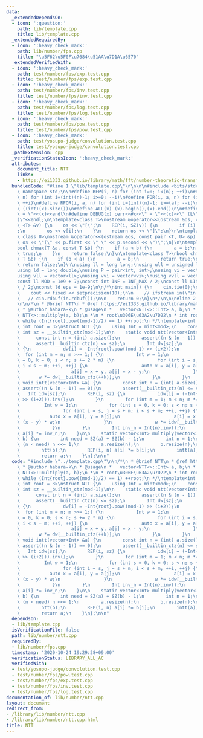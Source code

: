 ```yaml
---
data:
  _extendedDependsOn:
  - icon: ':question:'
    path: lib/template.cpp
    title: lib/template.cpp
  _extendedRequiredBy:
  - icon: ':heavy_check_mark:'
    path: lib/number/fps.cpp
    title: "\u5F62\u5F0F\u7684\u51AA\u7D1A\u6570"
  _extendedVerifiedWith:
  - icon: ':heavy_check_mark:'
    path: test/number/fps/exp.test.cpp
    title: test/number/fps/exp.test.cpp
  - icon: ':heavy_check_mark:'
    path: test/number/fps/inv.test.cpp
    title: test/number/fps/inv.test.cpp
  - icon: ':heavy_check_mark:'
    path: test/number/fps/log.test.cpp
    title: test/number/fps/log.test.cpp
  - icon: ':heavy_check_mark:'
    path: test/number/fps/pow.test.cpp
    title: test/number/fps/pow.test.cpp
  - icon: ':heavy_check_mark:'
    path: test/yosupo-judge/convolution.test.cpp
    title: test/yosupo-judge/convolution.test.cpp
  _pathExtension: cpp
  _verificationStatusIcon: ':heavy_check_mark:'
  attributes:
    document_title: NTT
    links:
    - https://ei1333.github.io/library/math/fft/number-theoretic-transform-friendly-mod-int.cpp
  bundledCode: "#line 1 \"lib/template.cpp\"\n\n\n\n#include <bits/stdc++.h>\n\nusing\
    \ namespace std;\n\n#define REP(i, n) for (int i=0; i<(n); ++i)\n#define RREP(i,\
    \ n) for (int i=(int)(n)-1; i>=0; --i)\n#define FOR(i, a, n) for (int i=(a); i<(n);\
    \ ++i)\n#define RFOR(i, a, n) for (int i=(int)(n)-1; i>=(a); --i)\n\n#define SZ(x)\
    \ ((int)(x).size())\n#define ALL(x) (x).begin(),(x).end()\n\n#define DUMP(x) cerr<<#x<<\"\
    \ = \"<<(x)<<endl\n#define DEBUG(x) cerr<<#x<<\" = \"<<(x)<<\" (L\"<<__LINE__<<\"\
    )\"<<endl;\n\ntemplate<class T>\nostream &operator<<(ostream &os, const vector\
    \ <T> &v) {\n    os << \"[\";\n    REP(i, SZ(v)) {\n        if (i) os << \", \"\
    ;\n        os << v[i];\n    }\n    return os << \"]\";\n}\n\ntemplate<class T,\
    \ class U>\nostream &operator<<(ostream &os, const pair <T, U> &p) {\n    return\
    \ os << \"(\" << p.first << \" \" << p.second << \")\";\n}\n\ntemplate<class T>\n\
    bool chmax(T &a, const T &b) {\n    if (a < b) {\n        a = b;\n        return\
    \ true;\n    }\n    return false;\n}\n\ntemplate<class T>\nbool chmin(T &a, const\
    \ T &b) {\n    if (b < a) {\n        a = b;\n        return true;\n    }\n   \
    \ return false;\n}\n\nusing ll = long long;\nusing ull = unsigned long long;\n\
    using ld = long double;\nusing P = pair<int, int>;\nusing vi = vector<int>;\n\
    using vll = vector<ll>;\nusing vvi = vector<vi>;\nusing vvll = vector<vll>;\n\n\
    const ll MOD = 1e9 + 7;\nconst int INF = INT_MAX / 2;\nconst ll LINF = LLONG_MAX\
    \ / 2;\nconst ld eps = 1e-9;\n\n/*\nint main() {\n    cin.tie(0);\n    ios::sync_with_stdio(false);\n\
    \    cout << fixed << setprecision(10);\n\n    // ifstream in(\"in.txt\");\n \
    \   // cin.rdbuf(in.rdbuf());\n\n    return 0;\n}\n*/\n\n\n#line 2 \"lib/number/ntt.cpp\"\
    \n\n/*\n * @brief NTT\n * @ref https://ei1333.github.io/library/math/fft/number-theoretic-transform-friendly-mod-int.cpp\n\
    \ * @author habara-k\n * @usage\n *   vector<NTT<>::Int> a, b;\n *   auto c =\
    \ NTT<>::multiply(a, b);\n *\n * root\u306E\u63A2\u7D22\n * int root = 2;\n *\
    \ while (Int{root}.pow((mod-1)/2) == 1) ++root;\n */\ntemplate<int mod = 998244353,\
    \ int root = 3>\nstruct NTT {\n    using Int = mint<mod>;\n    constexpr static\
    \ int sz = __builtin_ctz(mod-1);\n\n    static void ntt(vector<Int> &a) {\n  \
    \      const int n = (int) a.size();\n        assert((n & (n - 1)) == 0);\n  \
    \      assert(__builtin_ctz(n) <= sz);\n        Int dw[sz];\n        REP(i, sz)\
    \ {\n            dw[i] = -Int{root}.pow((mod-1) >> (i+2));\n        }\n      \
    \  for (int m = n; m >>= 1;) {\n            Int w = 1;\n            for (int s\
    \ = 0, k = 0; s < n; s += 2 * m) {\n                for (int i = s, j = s + m;\
    \ i < s + m; ++i, ++j) {\n                    auto x = a[i], y = a[j] * w;\n \
    \                   a[i] = x + y, a[j] = x - y;\n                }\n         \
    \       w *= dw[__builtin_ctz(++k)];\n            }\n        }\n    }\n\n    static\
    \ void intt(vector<Int> &a) {\n        const int n = (int) a.size();\n       \
    \ assert((n & (n - 1)) == 0);\n        assert(__builtin_ctz(n) <= sz);\n     \
    \   Int idw[sz];\n        REP(i, sz) {\n            idw[i] = (-Int{root}.pow((mod-1)\
    \ >> (i+2))).inv();\n        }\n        for (int m = 1; m < n; m *= 2) {\n   \
    \         Int w = 1;\n            for (int s = 0, k = 0; s < n; s += 2 * m) {\n\
    \                for (int i = s, j = s + m; i < s + m; ++i, ++j) {\n         \
    \           auto x = a[i], y = a[j];\n                    a[i] = x + y, a[j] =\
    \ (x - y) * w;\n                }\n                w *= idw[__builtin_ctz(++k)];\n\
    \            }\n        }\n        Int inv_n = Int{n}.inv();\n        REP(i, n)\
    \ a[i] *= inv_n;\n    }\n\n    static vector<Int> multiply(vector<Int> a, vector<Int>\
    \ b) {\n        int need = SZ(a) + SZ(b) - 1;\n        int n = 1;\n        while\
    \ (n < need) n <<= 1;\n        a.resize(n);\n        b.resize(n);\n        ntt(a);\n\
    \        ntt(b);\n        REP(i, n) a[i] *= b[i];\n        intt(a);\n        a.resize(need);\n\
    \        return a;\n    }\n};\n\n"
  code: "#include \"../template.cpp\"\n\n/*\n * @brief NTT\n * @ref https://ei1333.github.io/library/math/fft/number-theoretic-transform-friendly-mod-int.cpp\n\
    \ * @author habara-k\n * @usage\n *   vector<NTT<>::Int> a, b;\n *   auto c =\
    \ NTT<>::multiply(a, b);\n *\n * root\u306E\u63A2\u7D22\n * int root = 2;\n *\
    \ while (Int{root}.pow((mod-1)/2) == 1) ++root;\n */\ntemplate<int mod = 998244353,\
    \ int root = 3>\nstruct NTT {\n    using Int = mint<mod>;\n    constexpr static\
    \ int sz = __builtin_ctz(mod-1);\n\n    static void ntt(vector<Int> &a) {\n  \
    \      const int n = (int) a.size();\n        assert((n & (n - 1)) == 0);\n  \
    \      assert(__builtin_ctz(n) <= sz);\n        Int dw[sz];\n        REP(i, sz)\
    \ {\n            dw[i] = -Int{root}.pow((mod-1) >> (i+2));\n        }\n      \
    \  for (int m = n; m >>= 1;) {\n            Int w = 1;\n            for (int s\
    \ = 0, k = 0; s < n; s += 2 * m) {\n                for (int i = s, j = s + m;\
    \ i < s + m; ++i, ++j) {\n                    auto x = a[i], y = a[j] * w;\n \
    \                   a[i] = x + y, a[j] = x - y;\n                }\n         \
    \       w *= dw[__builtin_ctz(++k)];\n            }\n        }\n    }\n\n    static\
    \ void intt(vector<Int> &a) {\n        const int n = (int) a.size();\n       \
    \ assert((n & (n - 1)) == 0);\n        assert(__builtin_ctz(n) <= sz);\n     \
    \   Int idw[sz];\n        REP(i, sz) {\n            idw[i] = (-Int{root}.pow((mod-1)\
    \ >> (i+2))).inv();\n        }\n        for (int m = 1; m < n; m *= 2) {\n   \
    \         Int w = 1;\n            for (int s = 0, k = 0; s < n; s += 2 * m) {\n\
    \                for (int i = s, j = s + m; i < s + m; ++i, ++j) {\n         \
    \           auto x = a[i], y = a[j];\n                    a[i] = x + y, a[j] =\
    \ (x - y) * w;\n                }\n                w *= idw[__builtin_ctz(++k)];\n\
    \            }\n        }\n        Int inv_n = Int{n}.inv();\n        REP(i, n)\
    \ a[i] *= inv_n;\n    }\n\n    static vector<Int> multiply(vector<Int> a, vector<Int>\
    \ b) {\n        int need = SZ(a) + SZ(b) - 1;\n        int n = 1;\n        while\
    \ (n < need) n <<= 1;\n        a.resize(n);\n        b.resize(n);\n        ntt(a);\n\
    \        ntt(b);\n        REP(i, n) a[i] *= b[i];\n        intt(a);\n        a.resize(need);\n\
    \        return a;\n    }\n};\n\n"
  dependsOn:
  - lib/template.cpp
  isVerificationFile: false
  path: lib/number/ntt.cpp
  requiredBy:
  - lib/number/fps.cpp
  timestamp: '2020-10-24 19:29:28+09:00'
  verificationStatus: LIBRARY_ALL_AC
  verifiedWith:
  - test/yosupo-judge/convolution.test.cpp
  - test/number/fps/pow.test.cpp
  - test/number/fps/exp.test.cpp
  - test/number/fps/inv.test.cpp
  - test/number/fps/log.test.cpp
documentation_of: lib/number/ntt.cpp
layout: document
redirect_from:
- /library/lib/number/ntt.cpp
- /library/lib/number/ntt.cpp.html
title: NTT
---
```

